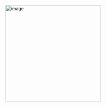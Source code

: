 <img width="303" height="304" alt="image" src="https://github.com/user-attachments/assets/df72cb7c-68cc-44b9-bdbf-f325dfb51508" />
